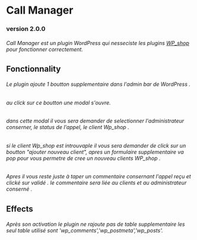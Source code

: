 # Call Manager
### version 2.0.0
###### Call Manager est un plugin WordPress qui nesseciste les plugins [WP_shop](https://github.com/Eoxia/wpshop) pour fonctionner correctement.

## Fonctionnality

###### Le plugin ajoute 1 boutton supplementaire dans l'admin bar de WordPress .
###### au click sur ce boutton une modal s'ouvre.
###### dans cette modal il vous sera demander de selectionner l'administrateur conserner, le status de l'appel, le client Wp_shop .
###### si le client Wp_shop est introuvaple il vous sera demander de click sur un boutton "ajouter nouveau client", apres un formulaire supplementaire va pop pour vous permetre de cree un nouveau clients WP_shop .
###### Apres il vous reste juste à taper un commentaire consernant l'appel reçu et clické sur validé . le commentaire sera liée au clients et au administrateur conserné .

## Effects

###### Après son activation le plugin ne rajoute pas de table supplementaire les seul table utilisé sont 'wp_comments','wp_postmeta','wp_posts'.
